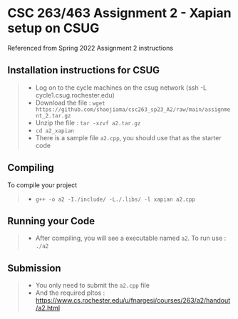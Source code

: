 # CSC 263/463 Assignment 2 - Xapian setup on CSUG
Referenced from Spring 2022  Assignment 2 instructions

## Installation instructions for CSUG
> - Log on to the cycle machines on the csug network (ssh -L <username> cycle1.csug.rochester.edu)
> - Download the file : `wget https://github.com/shaojiama/csc263_sp23_A2/raw/main/assignment_2.tar.gz`
> - Unzip the file : `tar -xzvf a2.tar.gz`
> - `cd a2_xapian`
> - There is a sample file `a2.cpp`, you should use that as the starter code
  
## Compiling
To compile your project
> - `g++ -o a2 -I./include/ -L./.libs/ -l xapian a2.cpp`

## Running your Code
> - After compiling, you will see a executable named `a2`. To run use : `./a2`
  
## Submission
> - You only need to submit the `a2.cpp` file
> - And the required pltos : https://www.cs.rochester.edu/u/fnargesi/courses/263/a2/handout/a2.html
